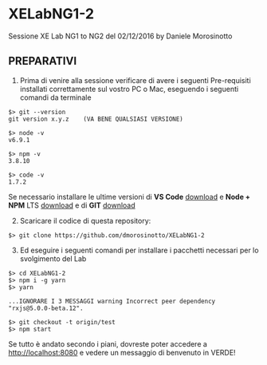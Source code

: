 # XELabNG1-2
Sessione XE Lab NG1 to NG2 del 02/12/2016 by Daniele Morosinotto

## PREPARATIVI
1. Prima di venire alla sessione verificare di avere i seguenti Pre-requisiti 
installati correttamente sul vostro PC o Mac, eseguendo i seguenti comandi da terminale
```terminal
$> git --version
git version x.y.z    (VA BENE QUALSIASI VERSIONE)

$> node -v
v6.9.1

$> npm -v
3.8.10

$> code -v
1.7.2
```
Se necessario installare le ultime versioni di **VS Code** [download](https://code.visualstudio.com) e **Node + NPM** LTS [download](https://nodejs.org) e di **GIT** [download](https://git-scm.com/)


2. Scaricare il codice di questa repository:
```terminal
$> git clone https://github.com/dmorosinotto/XELabNG1-2
```


3. Ed eseguire i seguenti comandi per installare i pacchetti necessari per lo svolgimento del Lab
```terminal
$> cd XELabNG1-2
$> npm i -g yarn
$> yarn

...IGNORARE I 3 MESSAGGI warning Incorrect peer dependency "rxjs@5.0.0-beta.12".

$> git checkout -t origin/test
$> npm start
```
Se tutto è andato secondo i piani, dovreste poter accedere a [http://localhost:8080](http://localhost:8080) e vedere un messaggio di benvenuto in VERDE!
